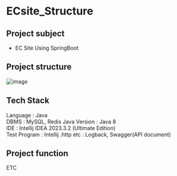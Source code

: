 # ECsite_Structure

## Project subject 
- EC Site Using SpringBoot

## Project structure
![image](https://user-images.githubusercontent.com/94863168/229589421-829e0ea0-a89b-4494-a4d8-91b9cb952c5e.png)

## Tech Stack
Language : Java  
DBMS : MySQL, Redis
Java Version : Java 8  
IDE : Intellij IDEA 2023.3.2 (Ultimate Edition)  
Test Program : Intellij .http
etc : Logback, Swagger(API document)  

## Project function


ETC

